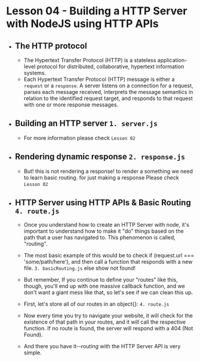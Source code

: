 # Lesson 04 - Building a HTTP Server with NodeJS using HTTP APIs
- ## The HTTP protocol
    - The Hypertext Transfer Protocol (HTTP) is a stateless application-level protocol for distributed, collaborative, hypertext information systems.
    - Each Hypertext Transfer Protocol (HTTP) message is either a `request` or a `response`. A server listens on a connection for a request, parses each message received, interprets the message semantics in relation to the identified request target, and responds to that request with one or more response messages.
- ## Building an HTTP server `1. server.js`
    - For more information please check `Lesson 02`
- ## Rendering dynamic response `2. response.js`
    - But! this is not rendering a response! to render a something we need to learn basic routing. for just making a response Please check `Lesson 02`
- ## HTTP Server using HTTP APIs & Basic Routing `4. route.js`
    - Once you understand how to create an HTTP Server with node, it's important to understand how to make it "do" things based on the path that a user has navigated to. This phenomenon is called, "routing".

    - The most basic example of this would be to check if (request.url === 'some/path/here'), and then call a function that responds with a new file. `3. basicRouting.js` else show not found!
    - But remember, If you continue to define your "routes" like this, though, you'll end up with one massive callback function, and we don't want a giant mess like that, so let's see if we can clean this up.

    - First, let's store all of our routes in an object{}: `4. route.js`
    - Now every time you try to navigate your website, it will check for the existence of that path in your routes, and it will call the respective function. If no route is found, the server will respond with a 404 (Not Found).

    - And there you have it--routing with the HTTP Server API is very simple.

